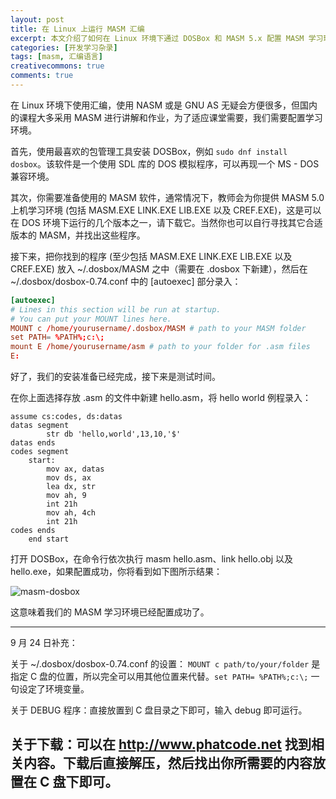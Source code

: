 ```yaml
---
layout: post
title: 在 Linux 上运行 MASM 汇编
excerpt: 本文介绍了如何在 Linux 环境下通过 DOSBox 和 MASM 5.x 配置 MASM 学习环境。
categories: [开发学习杂录]
tags: [masm, 汇编语言]
creativecommons: true
comments: true
---
```


在 Linux 环境下使用汇编，使用 NASM 或是 GNU AS 无疑会方便很多，但国内的课程大多采用 MASM 进行讲解和作业，为了适应课堂需要，我们需要配置学习环境。

首先，使用最喜欢的包管理工具安装 DOSBox，例如 `sudo dnf install dosbox`。该软件是一个使用 SDL 库的 DOS 模拟程序，可以再现一个 MS - DOS 兼容环境。

其次，你需要准备使用的 MASM 软件，通常情况下，教师会为你提供 MASM 5.0 上机学习环境 (包括 MASM.EXE LINK.EXE LIB.EXE 以及 CREF.EXE)，这是可以在 DOS 环境下运行的几个版本之一，请下载它。当然你也可以自行寻找其它合适版本的 MASM，并找出这些程序。

接下来，把你找到的程序 (至少包括 MASM.EXE LINK.EXE LIB.EXE 以及 CREF.EXE) 放入 ~/.dosbox/MASM 之中（需要在 .dosbox 下新建），然后在 ~/.dosbox/dosbox-0.74.conf 中的 [autoexec] 部分录入：

```conf
[autoexec]
# Lines in this section will be run at startup.
# You can put your MOUNT lines here.
MOUNT c /home/yourusername/.dosbox/MASM # path to your MASM folder
set PATH= %PATH%;c:\;
mount E /home/yourusername/asm # path to your folder for .asm files
E:
```

好了，我们的安装准备已经完成，接下来是测试时间。

在你上面选择存放 .asm 的文件中新建 hello.asm，将 hello world 例程录入：

```
assume cs:codes, ds:datas
datas segment
        str db 'hello,world',13,10,'$'
datas ends
codes segment
    start:
        mov ax, datas
        mov ds, ax
        lea dx, str
        mov ah, 9
        int 21h
        mov ah, 4ch
        int 21h
codes ends
    end start
```

打开 DOSBox，在命令行依次执行 masm hello.asm、link hello.obj 以及 hello.exe，如果配置成功，你将看到如下图所示结果：

![masm-dosbox](https://raw.githubusercontent.com/PsiACE/psiace.github.io/master/src/learnnote/masm-dosbox.png)

这意味着我们的 MASM 学习环境已经配置成功了。

---
9 月 24 日补充：

关于 ~/.dosbox/dosbox-0.74.conf 的设置： `MOUNT c path/to/your/folder` 是指定 C 盘的位置，所以完全可以用其他位置来代替。`set PATH= %PATH%;c:\;` 一句设定了环境变量。

关于 DEBUG 程序：直接放置到 C 盘目录之下即可，输入 debug 即可运行。

关于下载：可以在 http://www.phatcode.net 找到相关内容。下载后直接解压，然后找出你所需要的内容放置在 C 盘下即可。
---
